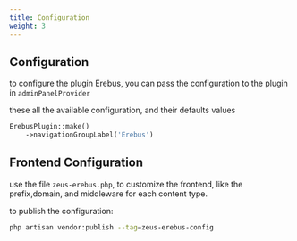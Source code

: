 ```yaml
---
title: Configuration
weight: 3
---
```


## Configuration

to configure the plugin Erebus, you can pass the configuration to the plugin in `adminPanelProvider`

these all the available configuration, and their defaults values

```php
ErebusPlugin::make()
    ->navigationGroupLabel('Erebus')
```

## Frontend Configuration

use the file `zeus-erebus.php`, to customize the frontend, like the prefix,domain, and middleware for each content type.

to publish the configuration:

```bash
php artisan vendor:publish --tag=zeus-erebus-config
```